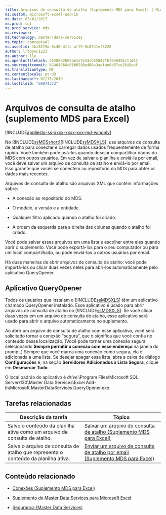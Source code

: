 ```yaml
---
title: Arquivos de consulta de atalho (Suplemento MDS para Excel) | Microsoft Docs
ms.custom: microsoft-excel-add-in
ms.date: 03/01/2017
ms.prod: sql
ms.prod_service: mds
ms.reviewer: ''
ms.technology: master-data-services
ms.topic: conceptual
ms.assetid: 1ba0219a-6c40-41fa-aff9-8c8f41ef3220
author: lrtoyou1223
ms.author: lle
ms.openlocfilehash: 3028682669ae1a7e33cb85847fbf6e9456c11d42
ms.sourcegitcommit: b2464064c0566590e486a3aafae6d67ce2645cef
ms.translationtype: MT
ms.contentlocale: pt-BR
ms.lasthandoff: 07/15/2019
ms.locfileid: "68074372"
---
```

# <a name="shortcut-query-files-mds-add-in-for-excel"></a>Arquivos de consulta de atalho (suplemento MDS para Excel)

[!INCLUDE[appliesto-ss-xxxx-xxxx-xxx-md-winonly](../../includes/appliesto-ss-xxxx-xxxx-xxx-md-winonly.md)]

  No [!INCLUDE[ssMDSshort](../../includes/ssmdsshort-md.md)][!INCLUDE[ssMDSXLS](../../includes/ssmdsxls-md.md)], use arquivos de consulta de atalho para conectar e carregar dados usados frequentemente de forma rápida. Você também pode usá-los quando desejar compartilhar dados do MDS com outros usuários. Em vez de salvar a planilha e enviá-la por email, você deve salvar um arquivo de consulta de atalho e enviá-lo por email. Isso garante que vocês se conectem ao repositório do MDS para obter os dados mais recentes.  
  
 Arquivos de consulta de atalho são arquivos XML que contêm informações sobre:  
  
-   A conexão ao repositório do MDS.  
  
-   O modelo, a versão e a entidade.  
  
-   Qualquer filtro aplicado quando o atalho foi criado.  
  
-   A ordem da esquerda para a direita das colunas quando o atalho foi criado.  
  
 Você pode salvar esses arquivos em uma lista e escolher entre eles quando abrir o suplemento. Você pode exportá-los para o seu computador ou para um local compartilhado, ou pode enviá-los a outros usuários por email.  
  
 Há duas maneiras de abrir arquivos de consulta de atalho: você pode importá-los ou clicar duas vezes neles para abri-los automaticamente pelo aplicativo QueryOpener.  
  
## <a name="queryopener-application"></a>Aplicativo QueryOpener  
 Todos os usuários que instalam o [!INCLUDE[ssMDSXLS](../../includes/ssmdsxls-md.md)] têm um aplicativo chamado QueryOpener instalado. Esse aplicativo é usado para abrir arquivos de consulta de atalho no [!INCLUDE[ssMDSXLS](../../includes/ssmdsxls-md.md)]. Se você clicar duas vezes em um arquivo de consulta de atalho, esse aplicativo será usado para abrir o arquivo automaticamente no suplemento.  
  
 Ao abrir um arquivo de consulta de atalho com esse aplicativo, você será solicitado tornar a conexão "segura", que o significa que você confia no conteúdo dessa localização. (Você pode tornar uma conexão segura selecionando **Sempre permitir a conexão com esse endereço** na janela do prompt.) Sempre que você marca uma conexão como segura, ela é adicionada a uma lista. Se desejar apagar essa lista, abra a caixa de diálogo **Configurações** e, na seção **Servidores Adicionados à Lista Segura**, clique em **Desmarcar Tudo**.  
  
 O local padrão do aplicativo é *drive*:\Program Files\Microsoft SQL Server\130\Master Data Services\Excel Add-In\Microsoft.MasterDataServices.QueryOpener.exe.  
  
## <a name="related-tasks"></a>Tarefas relacionadas  
  
|Descrição da tarefa|Tópico|  
|----------------------|-----------|  
|Salve o conteúdo da planilha ativa como um arquivo de consulta de atalho.|[Salvar um arquivo de consulta de atalho &#40;Suplemento MDS para Excel&#41;](../../master-data-services/microsoft-excel-add-in/save-a-shortcut-query-file-mds-add-in-for-excel.md)|  
|Salve o arquivo de consulta de atalho que representa o conteúdo da planilha ativa.|[Enviar um arquivo de consulta de atalho por email &#40;Suplemento MDS para Excel&#41;](../../master-data-services/microsoft-excel-add-in/email-a-shortcut-query-file-mds-add-in-for-excel.md)|  
  
## <a name="related-content"></a>Conteúdo relacionado  
  
-   [Conexões &#40;Suplemento MDS para Excel&#41;](../../master-data-services/microsoft-excel-add-in/connections-mds-add-in-for-excel.md)  
  
-   [Suplemento do Master Data Services para Microsoft Excel](../../master-data-services/microsoft-excel-add-in/master-data-services-add-in-for-microsoft-excel.md)  
  
-   [Segurança &#40;Master Data Services&#41;](../../master-data-services/security-master-data-services.md)  
  
  
